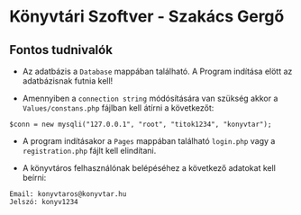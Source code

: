 # Könyvtári Szoftver - Szakács Gergő

## Fontos tudnivalók

- Az adatbázis a `Database` mappában található. A Program indítása elött az adatbázisnak futnia kell!

- Amennyiben a `connection string` módósítására van szükség akkor a `Values/constans.php` fájlban kell átírni a következőt:

```
$conn = new mysqli("127.0.0.1", "root", "titok1234", "konyvtar");
```

- A program indításakor a `Pages` mappában található `login.php` vagy a `registration.php` fájlt kell elindítani.

- A könyvtáros felhasználónak belépéséhez a következő adatokat kell beírni:

```
Email: konyvtaros@konyvtar.hu
Jelszó: konyv1234
```
